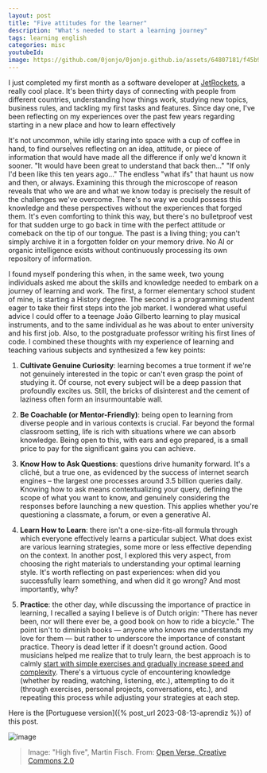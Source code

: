 ```yaml
---
layout: post
title: "Five attitudes for the learner"
description: "What's needed to start a learning journey"
tags: learning english
categories: misc
youtubeId:
image: https://github.com/0jonjo/0jonjo.github.io/assets/64807181/f45b9ebc-0936-4796-9e23-a3ea2af5c97f
---
```


I just completed my first month as a software developer at [JetRockets](https://jetrockets.com/), a really cool place. It's been thirty days of connecting with people from different countries, understanding how things work, studying new topics, business rules, and tackling my first tasks and features. Since day one, I've been reflecting on my experiences over the past few years regarding starting in a new place and how to learn effectively

It's not uncommon, while idly staring into space with a cup of coffee in hand, to find ourselves reflecting on an idea, attitude, or piece of information that would have made all the difference if only we'd known it sooner. "It would have been great to understand that back then..." "If only I'd been like this ten years ago..." The endless "what ifs" that haunt us now and then, or always. Examining this through the microscope of reason reveals that who we are and what we know today is precisely the result of the challenges we've overcome. There's no way we could possess this knowledge and these perspectives without the experiences that forged them. It's even comforting to think this way, but there's no bulletproof vest for that sudden urge to go back in time with the perfect attitude or comeback on the tip of our tongue. The past is a living thing; you can't simply archive it in a forgotten folder on your memory drive. No AI or organic intelligence exists without continuously processing its own repository of information.

I found myself pondering this when, in the same week, two young individuals asked me about the skills and knowledge needed to embark on a journey of learning and work. The first, a former elementary school student of mine, is starting a History degree. The second is a programming student eager to take their first steps into the job market. I wondered what useful advice I could offer to a teenage João Gilberto learning to play musical instruments, and to the same individual as he was about to enter university and his first job. Also, to the postgraduate professor writing his first lines of code. I combined these thoughts with my experience of learning and teaching various subjects and synthesized a few key points:

1. **Cultivate Genuine Curiosity**: learning becomes a true torment if we're not genuinely interested in the topic or can't even grasp the point of studying it. Of course, not every subject will be a deep passion that profoundly excites us. Still, the bricks of disinterest and the cement of laziness often form an insurmountable wall.

2. **Be Coachable (or Mentor-Friendly)**: being open to learning from diverse people and in various contexts is crucial. Far beyond the formal classroom setting, life is rich with situations where we can absorb knowledge. Being open to this, with ears and ego prepared, is a small price to pay for the significant gains you can achieve.

3. **Know How to Ask Questions**: questions drive humanity forward. It's a cliché, but a true one, as evidenced by the success of internet search engines – the largest one processes around 3.5 billion queries daily. Knowing how to ask means contextualizing your query, defining the scope of what you want to know, and genuinely considering the responses before launching a new question. This applies whether you're questioning a classmate, a forum, or even a generative AI.

4. **Learn How to Learn**: there isn't a one-size-fits-all formula through which everyone effectively learns a particular subject. What does exist are various learning strategies, some more or less effective depending on the context. In another post, I explored this very aspect, from choosing the right materials to understanding your optimal learning style. It's worth reflecting on past experiences: when did you successfully learn something, and when did it go wrong? And most importantly, why?

5. **Practice**: the other day, while discussing the importance of practice in learning, I recalled a saying I believe is of Dutch origin: "There has never been, nor will there ever be, a good book on how to ride a bicycle." The point isn't to diminish books — anyone who knows me understands my love for them — but rather to underscore the importance of constant practice. Theory is dead letter if it doesn't ground action. Good musicians helped me realize that to truly learn, the best approach is to calmly [start with simple exercises and gradually increase speed and complexity](https://www.youtube.com/watch?v=uNuXYT5xPbo). There's a virtuous cycle of encountering knowledge (whether by reading, watching, listening, etc.), attempting to do it (through exercises, personal projects, conversations, etc.), and repeating this process while adjusting your strategies at each step.

Here is the [Portuguese version]({% post_url 2023-08-13-aprendiz %}) of this post.

![image](https://github.com/0jonjo/0jonjo.github.io/assets/64807181/f45b9ebc-0936-4796-9e23-a3ea2af5c97f)
>Image: "High five", Martin Fisch. From: [Open Verse, Creative Commons 2.0](https://openverse.org/image/0d46348d-efb5-43ae-9f0d-5206a8741299)

